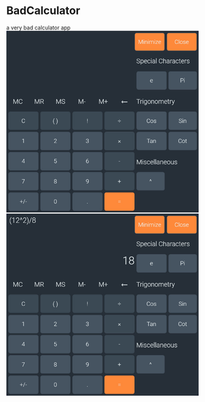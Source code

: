 # BadCalculator
a very bad calculator app
![Image1](https://github.com/PixelHole/BadCalculator/blob/master/images/bandicam%202025-08-13%2016-00-39-069.jpg)
![Image2](https://github.com/PixelHole/BadCalculator/blob/master/images/bandicam%202025-08-13%2016-01-16-959.jpg)
